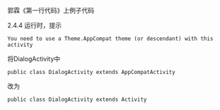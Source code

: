 郭霖《第一行代码》上例子代码

2.4.4 运行时，提示
```
You need to use a Theme.AppCompat theme (or descendant) with this activity

```
将DialogActivity中
```
public class DialogActivity extends AppCompatActivity
```
改为
```
public class DialogActivity extends Activity
```